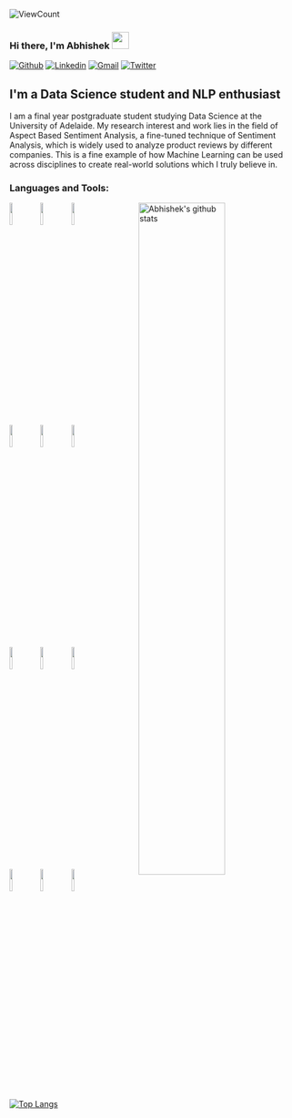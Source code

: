![ViewCount](https://views.whatilearened.today/views/github/AbhishekD15/AbhishekD15.svg?cache=remove)
### Hi there, I'm Abhishek <img src="https://raw.githubusercontent.com/iampavangandhi/iampavangandhi/master/gifs/Hi.gif" width="30px">
<!-- Your badges
You can use the website to generate badges: https://shields.io/
-->

[![Github](https://img.shields.io/badge/-Github-333?style=flat&logo=Github&logoColor=white)](https://github.com/AbhishekD15)
[![Linkedin](https://img.shields.io/badge/-LinkedIn-blue?style=flat&logo=Linkedin&logoColor=white)](https://www.linkedin.com/in/abhishekdas15/)
[![Gmail](https://img.shields.io/badge/-Gmail-c14438?style=flat&logo=Gmail&logoColor=white)](mailto:das.abhishek15@gmail.com)
[![Twitter](https://img.shields.io/badge/-Twitter-1DA1F2?style=flat&logo=Twitter&logoColor=white)](https://twitter.com/AbhishekD_15)
&nbsp;
## I'm a Data Science student and NLP enthusiast 

I am a final year postgraduate student studying Data Science at the University of Adelaide. My research interest and work lies in the field of  Aspect Based Sentiment Analysis, a fine-tuned technique of Sentiment Analysis, which is widely used to analyze product reviews by different companies. This is a fine example of how Machine Learning can be used across disciplines to create real-world solutions which I truly believe in. 

### Languages and Tools:

<!-- Your github readme stats
You can use this api: https://github.com/anuraghazra/github-readme-stats
-->
<p>
    <img width="55%" align="right" alt="Abhishek's github stats" src="https://github-readme-stats.vercel.app/api?username=AbhishekD15&show_icons=true&hide_border=true"/>

  <!-- Your languages and tools. Be careful with the alignment. 
  You can use this sites to get logos: https://www.vectorlogo.zone or https://simpleicons.org/
  -->
  <code><img width="10%" src="https://www.vectorlogo.zone/logos/python/python-ar21.svg"></code>
  <code><img width="10%" src="https://www.vectorlogo.zone/logos/tensorflow/tensorflow-ar21.svg"></code>
  <code><img width="10%" src="https://www.vectorlogo.zone/logos/pytorch/pytorch-ar21.svg"></code>
  <br />
  <code><img width="10%" src="https://www.vectorlogo.zone/logos/numpy/numpy-ar21.svg"></code>
  <code><img width="10%" src="https://upload.wikimedia.org/wikipedia/commons/0/01/Created_with_Matplotlib-logo.svg"></code>
  <code><img width="10%" src="https://upload.wikimedia.org/wikipedia/commons/0/05/Scikit_learn_logo_small.svg"></code>
  <br />
  <code><img width="10%" src="https://www.vectorlogo.zone/logos/mysql/mysql-ar21.svg"></code>
  <code><img width="10%" src="https://www.vectorlogo.zone/logos/google_cloud/google_cloud-ar21.svg"></code>
  <code><img width="10%" src="https://www.vectorlogo.zone/logos/pocoo_flask/pocoo_flask-ar21.svg"></code>
  <br />
  <code><img width="10%" src="https://www.vectorlogo.zone/logos/git-scm/git-scm-ar21.svg"></code>
  <code><img width="10%" src="https://www.vectorlogo.zone/logos/github/github-ar21.svg"></code>
  <code><img width="10%" src="https://www.vectorlogo.zone/logos/visualstudio_code/visualstudio_code-ar21.svg"></code>
  
  [![Top Langs](https://github-readme-stats.vercel.app/api/top-langs/?username=AbhishekD15&hide=jupyter%20notebook&show_icons=true&layout=compact&hide_border=true)](https://github.com/AbhishekD15/github-readme-stats)


</p>
